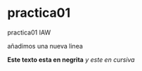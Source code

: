 # practica01
practica01 IAW

añadimos una nueva linea

**Este texto esta en negrita**
*y este en cursiva*
